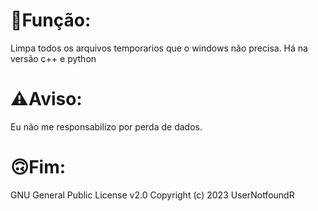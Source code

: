 # 🔧Função:
Limpa todos os arquivos temporarios que o windows não precisa. 
Há na versão c++ e python
# ⚠Aviso:

Eu não me responsabilizo por perda de dados.

# 🙃Fim:

GNU General Public License v2.0
Copyright (c) 2023 UserNotfoundR
